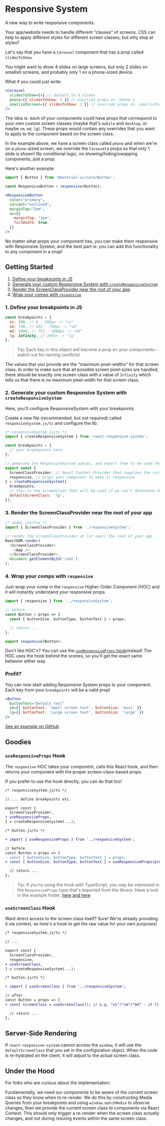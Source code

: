 # Responsive System

A new way to write responsive components.

Your app/website needs to handle different "classes" of screens. CSS can help to apply different styles for different screen classes, but why stop at styles?

Let's say that you have a `Carousel` component that has a prop called `slidesToShow`.

You might want to show 4 slides on large screens, but only 2 slides on smallish screens, and probably only 1 on a phone-sized device.

What if you could just write:

```jsx
<Carousel
  slidesToShow={4} // default to 4 slides
  phone={{ slidesToShow: 1 }} // override props on `phone`s
  smallishScreen={{ slidesToShow: 2 }} // override props on `smallishScreen`s
/>
```

The idea is: each of your components could have props that correspond to your own custom screen classes (maybe that's `mobile` and `desktop`, or maybe `sm`, `md`, `lg`). These props would contain any overrides that you want to apply to the component based on the screen class.

In the example above, we have a screen class called `phone` and when we're on a `phone`-sized screen, we override the `Carousel`s props so that only 1 slide is shown! No conditional logic, no showing/hiding/swapping components, just a prop.

Here's another example:

```jsx
import { Button } from '@material-ui/core/Button';

const ResponsiveButton = responsive(Button);

<ResponsiveButton
  color="primary",
  variant="outlined",
  marginTop="2em",
  xs={{
    marginTop: "1em",
    fullWidth: true,
  }}
/>
```

No matter what props your component has, you can make them responsive with Responsive System, and the best part is: you can add this functionality to any component in a snap!

## Getting Started

1. [Define your breakpoints in JS](#1-define-your-breakpoints-in-JS)
2. [Generate your custom Responsive System with `createResponsiveSystem`](#2-generate-your-custom-responsive-system-with-createresponsivesystem)
3. [Render the ScreenClassProvider near the root of your app](#3-render-the-screenclassprovider-near-the-root-of-your-app)
4. [Wrap your comps with `responsive`](#4-wrap-your-comps-with-responsive)

### 1. Define your breakpoints in JS

```js
const breakpoints = {
  xs: 500, // 0 - 500px -> "xs"
  sm: 750, // 501 - 750px -> "sm"
  md: 1000, // 751 - 1000px -> "md"
  lg: Infinity, // 1001+ -> "lg"
};
```

> Tip: Each key in this object will become a prop on your components--watch out for naming conflicts!

The values that you provide are the "maximum pixel-widths" for that screen class. In order to make sure that all possible screen pixel-sizes are handled, there should be exactly one screen class with a value of `Infinity` which tells us that there is no maximum pixel-width for that screen class.

### 2. Generate your custom Responsive System with `createResponsiveSystem`

Here, you'll configure ResponsiveSystem with your breakpoints.

Create a new file (recommended, but not required) called `responsiveSystem.js/ts` and configure the lib:

```js
/* responsiveSystem.js/ts */
import { createResponsiveSystem } from 'react-responsive-system';

const breakpoints = {
  // your breakpoints here
};

// generate the ResponsiveSystem pieces, and export them to be used throughout your app
export const {
  ScreenClassProvider, // React Context Provider that supplies the current screen class to your comps
  responsive, // wraps your component to make it responsive
} = createResponsiveSystem({
  breakpoints,
  // this is the screenClass that will be used if we can't determine the width of the window (e.g. during SSR)
  defaultScreenClass: 'lg',
});
```

### 3. Render the ScreenClassProvider near the root of your app

```js
/* index.jsx/tsx */
import { ScreenClassProvider } from './responsiveSystem';

// render the ScreenClassProvider at (or near) the root of your app
ReactDOM.render(
  <ScreenClassProvider>
    <App />
  </ScreenClassProvider>,
  document.getElementById('root')
);
```

### 4. Wrap your comps with `responsive`

Just wrap your comp in the `responsive` Higher-Order Component (HOC) and it will instantly understand your responsive props.

```js
import { responsive } from '../responsiveSystem';

// before
const Button = props => {
  const { buttonSize, buttonType, buttonText } = props;

  // return ...
};

export responsive(Button);
```

Don't like HOC's? You can use the [`useResponsiveProps` hook](#useResponsiveProps-hook)instead! The HOC uses the hook behind the scenes, so you'll get the exact same behavior either way.

### Profit?

You can now start adding Responsive System props to your component. Each key from your `breakpoints` will be a valid prop!

```jsx
<Button
  buttonText="Default text"
  sm={{ buttonText: 'Small screen text', buttonSize: 'mini' }}
  lg={{ buttonText: 'Large screen text', buttonSize: 'large' }}
/>
```

[See an example on GitHub](https://github.com/tripphamm/react-responsive-system/tree/master/example)

## Goodies

### `useResponsiveProps` Hook

The `responsive` HOC takes your component, calls this React hook, and then returns your component with the proper screen-class-based props.

If you prefer to use the hook directly, you can do that too!

```diff
/* responsiveSystem.js/ts */

// ... define breakpoints etc.

export const {
  ScreenClassProvider,
+ useResponsiveProps,
} = createResponsiveSystem(...);

/* button.js/ts */

+ import { useResponsiveProps } from '../responsiveSystem';

// before
const Button = props => {
- const { buttonSize, buttonType, buttonText } = props;
+ const { buttonSize, buttonType, buttonText } = useResponsiveProps(props);

  // return ...
};
```

> Tip: If you're using the hook with TypeScript, you may be interested in the `ResponsiveProps` type that's exported from the library. Have a look in the example folder, [here](https://github.com/tripphamm/react-responsive-system/blob/master/example/responsiveSystem.ts#L22) [and here](https://github.com/tripphamm/react-responsive-system/blob/master/example/componentUsingHook.tsx#L9)

### `useScreenClass` Hook

Want direct access to the screen class itself? Sure! We're already providing it via context, so here's a hook to get the raw value for your own purposes!

```diff
/* responsiveSystem.js/ts */

// ...

export const {
  ScreenClassProvider,
  responsive,
+ useScreenClass,
} = createResponsiveSystem(...);

/* button.js/ts */

+ import { useScreenClass } from '../responsiveSystem';

// after
const Button = props => {
+ const screenClass = useScreenClass(); // e.g. "xs"/"sm"/"md" - it'll be a string representation of one of your breakpoints

  // return ...
};
```

## Server-Side Rendering

If `react-responsive-system` cannot access the `window`, it will use the `defaultScreenClass` that you set in the configuration object. When the code is re-hydrated on the client, it will adjust to the actual screen class.

## Under the Hood

For folks who are curious about the implementation:

Fundamentally, we need our components to be aware of the current screen class so they know when to re-render. We do this by constructing Media Queries from your breakpoints and using `window.matchMedia` to observe changes, then we _provide_ the current screen class to components via React Context. This should only trigger a re-render when the screen class actually changes, and not during resizing events within the same screen class.

